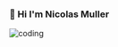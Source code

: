 <h3 align="left">🫡 Hi I'm Nicolas Muller</h3>

![coding](https://user-images.githubusercontent.com/93680135/231793696-f87e481c-ceec-47c8-80c5-a7716b244fa1.gif)
